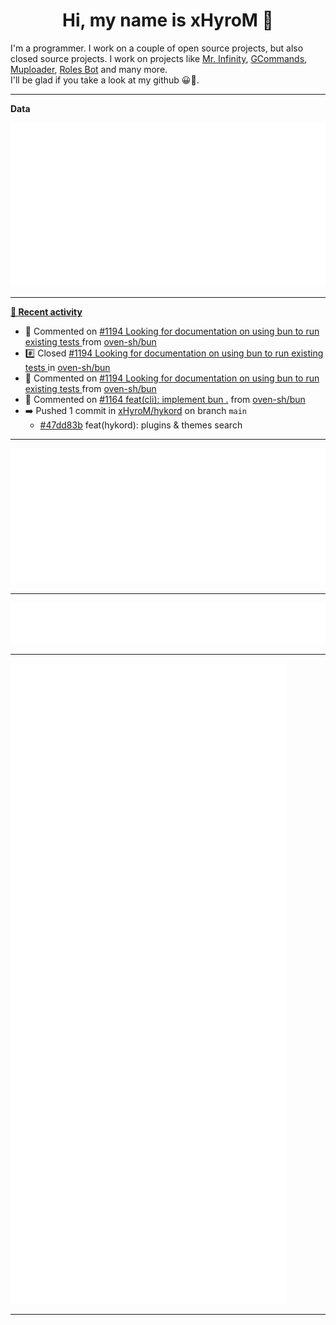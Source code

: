 <p align="center">
    <!-- <img src="https://avatars.githubusercontent.com/u/56601352" width="192" alt="hyro's pfp" /> -->
    <h1 align="center">Hi, my name is xHyroM 👋</h1>
</p>

I'm a programmer. I work on a couple of open source projects, but also closed source projects. I work on projects like [Mr. Infinity](https://discord.com/oauth2/authorize?client_id=720321585625694239&scope=bot%20applications.commands&permissions=8&redirect_uri=https://blobs.gq/imanager&prompt=consent&response_type=code), [GCommands](https://github.com/Garlic-Team/GCommands), [Muploader](https://github.com/xHyroM/Muploader), [Roles Bot](https://github.com/xHyroM/roles-bot) and many more.  
I'll be glad if you take a look at my github 😀👀.

___
**Data**

<img src="https://github.com/xHyroM/xHyroM/blob/master/.cache/base.svg">

___

**[📰 Recent activity](https://github.com/xHyroM)**
* 💬 Commented on [#1194 Looking for documentation on using bun to run existing tests ](https://github.com/oven-sh/bun/issues/1194) from [oven-sh/bun](https://github.com/oven-sh/bun)
* #️⃣ Closed [#1194 Looking for documentation on using bun to run existing tests ](https://github.com/oven-sh/bun/issues/1194) in [oven-sh/bun](https://github.com/oven-sh/bun)
* 💬 Commented on [#1194 Looking for documentation on using bun to run existing tests ](https://github.com/oven-sh/bun/issues/1194) from [oven-sh/bun](https://github.com/oven-sh/bun)
* 💬 Commented on [#1164 feat(cli): implement bun .](https://github.com/oven-sh/bun/issues/1164) from [oven-sh/bun](https://github.com/oven-sh/bun)
* ➡️ Pushed 1 commit in [xHyroM/hykord](https://github.com/xHyroM/hykord) on branch `main`
  * [#47dd83b](https://github.com/xHyroM/hykord/commit/47dd83b) feat(hykord): plugins &amp; themes search


___

<img src="https://github.com/xHyroM/xHyroM/blob/master/.cache/isocalendar.svg">

___

<img src="https://github.com/xHyroM/xHyroM/blob/master/.cache/languages.svg">

___

<img src="https://github.com/xHyroM/xHyroM/blob/master/.cache/achievements.svg">

___
